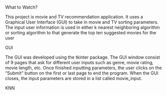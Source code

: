 What to Watch?

This project is movie and TV recommendation application. It uses a Graphical User Interface (GUI) to take in movie and TV 
sorting parameters. The input user information is used in either k nearest neighboring algorithm or sorting algorithm to that 
generate the top ten suggested movies for the user

GUI

The GUI was developed using the tkinter package. The GUI window consist of 9 pages that ask for different user inputs such as 
genre, movie rating, movie length, etc. Once finished inputting parameters, the user clicks on the “Submit” button on the first
or last page to end the program. When the GUI closes, the input parameters are stored in a list called movie_input.

KNN

